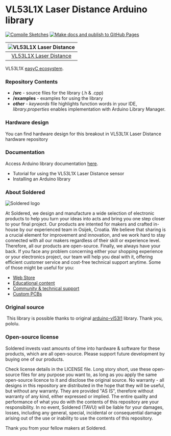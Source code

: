 # VL53L1X Laser Distance Arduino library

[![Compile Sketches](http://github-actions.40ants.com/e-radionicacom/Soldered-VL53L1X-Laser-Distance-Sensor-Arduino-Library/matrix.svg?branch=dev&only=Compile%20Sketches)](https://github.com/e-radionicacom/Soldered-VL53L1X-Laser-Distance-Sensor-Arduino-Library/actions/workflows/compile_test.yml)
[![Make docs and publish to GitHub Pages](https://github.com/e-radionicacom/Soldered-VL53L1X-Laser-Distance-Sensor-Arduino-Library/actions/workflows/make_docs.yml/badge.svg?branch=dev)](https://github.com/e-radionicacom/Soldered-VL53L1X-Laser-Distance-Sensor-Arduino-Library/actions/workflows/make_docs.yml)

| ![VL53L1X Laser Distance](https://upload.wikimedia.org/wikipedia/commons/8/8f/Example_image.svg) |
| :---------------------------------------------------------------------------------------------: |
| [VL53L1X Laser Distance](https://www.solde.red/333064)                                                            |

VL53L1X [easyC ecosystem](https://www.soldered.com/easyC). 

### Repository Contents
- **/src** - source files for the library (.h & .cpp)
- **/examples** - examples for using the library
- ***other*** - *keywords* file highlights function words in your IDE, *library.properties* enables implementation with Arduino Library Manager.

### Hardware design
You can find hardware design for this breakout in VL53L1X Laser Distance hardware repository

### Documentation

Access Arduino library documentation [here](https://e-radionicacom.github.io/Soldered-VL53L1X-Laser-Distance-Sensor-Arduino-Library/).

- Tutorial for using the VL53L1X Laser Distance sensor
- Installing an Arduino library

### About Soldered
![Soldered logo](https://raw.githubusercontent.com/e-radionicacom/Soldered-VL53L1X-Laser-Distance-Sensor-Arduino-Library/dev/extras/Logo%20horizontal-2.svg)

At Soldered, we design and manufacture a wide selection of electronic products to help you turn your ideas into acts and bring you one step closer to your final project. Our products are intented for makers and crafted in-house by our experienced team in Osijek, Croatia. We believe that sharing is a crucial element for improvement and innovation, and we work hard to stay connected with all our makers regardless of their skill or experience level. Therefore, all our products are open-source. Finally, we always have your back. If you face any problem concerning either your shopping experience or your electronics project, our team will help you deal with it, offering efficient customer service and cost-free technical support anytime. Some of those might be useful for you:

- [Web Store](https://www.soldered.com)
- [Educational content](https://learn.soldered.com)
- [Community & technical support](https://community.soldered.com)
- [Custom PCBs](https://pcb.soldered.com)


### Original source
​
This library is possible thanks to original [arduino-vl53l1](https://github.com/pololu/vl53l1x-arduino) library. Thank you, pololu. 


### Open-source license
Soldered invests vast amounts of time into hardware & software for these products, which are all open-source. Please support future development by buying one of our products. 

Check license details in the LICENSE file. Long story short, use these open-source files for any purpose you want to, as long as you apply the same open-source licence to it and disclose the original source. No warranty - all designs in this repository are distributed in the hope that they will be useful, but without any warranty. They are provided "AS IS", therefore without warranty of any kind, either expressed or implied. The entire quality and performance of what you do with the contents of this repository are your responsibility. In no event, Soldered (TAVU) will be liable for your damages, losses, including any general, special, incidental or consequential damage arising out of the use or inability to use the contents of this repository. 

Thank you from your fellow makers at Soldered.

